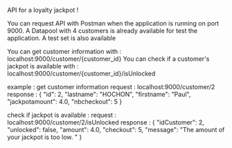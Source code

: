 API for a loyalty jackpot !

You can request API with Postman when the application is running on port 9000.
A Datapool with 4 customers is already available for test the application.
A test set is also available

You can get customer information with :
  localhost:9000/customer/{customer_id}
You can check if a customer's jackpot is available with :
  localhost:9000/customer/{customer_id}/isUnlocked

  example : 
  get customer information
  request : localhost:9000/customer/2
  response : {
    "id": 2,
    "lastname": "HOCHON",
    "firstname": "Paul",
    "jackpotamount": 4.0,
    "nbcheckout": 5
}

check if jackpot is available : 
request : localhost:9000/customer/2/isUnlocked
response : {
    "idCustomer": 2,
    "unlocked": false,
    "amount": 4.0,
    "checkout": 5,
    "message": "The amount of your jackpot is too low. "
}
